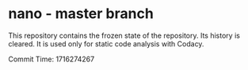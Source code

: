 # nano - master branch

This repository contains the frozen state of the repository.
Its history is cleared. It is used only for static code
analysis with Codacy.

Commit Time: 1716274267